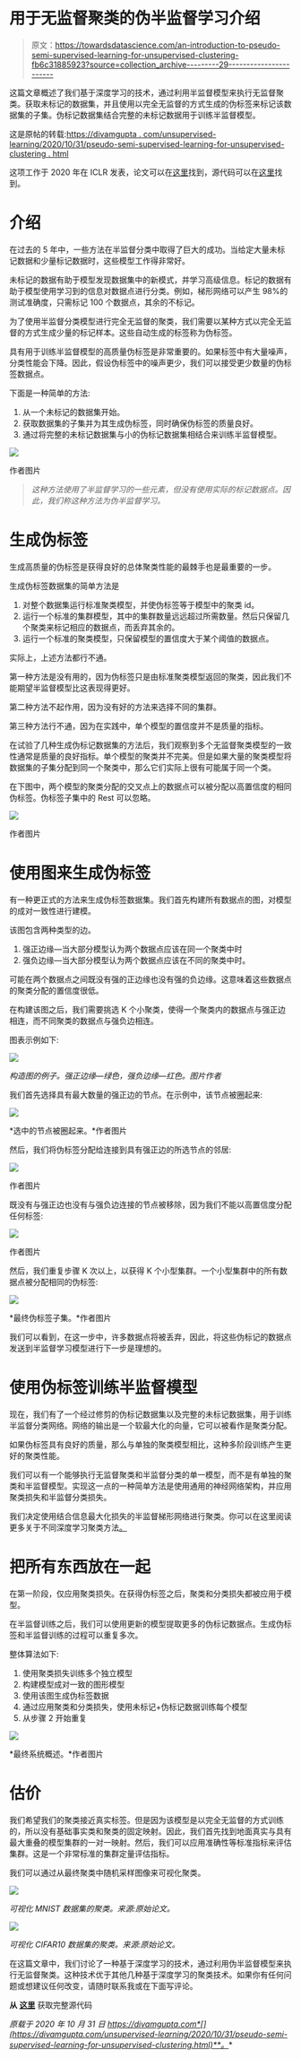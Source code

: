 # 用于无监督聚类的伪半监督学习介绍

> 原文：<https://towardsdatascience.com/an-introduction-to-pseudo-semi-supervised-learning-for-unsupervised-clustering-fb6c31885923?source=collection_archive---------29----------------------->

这篇文章概述了我们基于深度学习的技术，通过利用半监督模型来执行无监督聚类。获取未标记的数据集，并且使用以完全无监督的方式生成的伪标签来标记该数据集的子集。伪标记数据集结合完整的未标记数据用于训练半监督模型。

这是原帖的转载:[https://divamgupta . com/unsupervised-learning/2020/10/31/pseudo-semi-supervised-learning-for-unsupervised-clustering . html](https://divamgupta.com/unsupervised-learning/2020/10/31/pseudo-semi-supervised-learning-for-unsupervised-clustering.html)

这项工作于 2020 年在 ICLR 发表，论文可以在[这里](https://openreview.net/pdf?id=rJlnxkSYPS)找到，源代码可以在[这里](https://github.com/divamgupta/deep_clustering_kingdra)找到。

# 介绍

在过去的 5 年中，一些方法在半监督分类中取得了巨大的成功。当给定大量未标记数据和少量标记数据时，这些模型工作得非常好。

未标记的数据有助于模型发现数据集中的新模式，并学习高级信息。标记的数据有助于模型使用学习到的信息对数据点进行分类。例如，梯形网络可以产生 98%的测试准确度，只需标记 100 个数据点，其余的不标记。

为了使用半监督分类模型进行完全无监督的聚类，我们需要以某种方式以完全无监督的方式生成少量的标记样本。这些自动生成的标签称为伪标签。

具有用于训练半监督模型的高质量伪标签是非常重要的。如果标签中有大量噪声，分类性能会下降。因此，假设伪标签中的噪声更少，我们可以接受更少数量的伪标签数据点。

下面是一种简单的方法:

1.  从一个未标记的数据集开始。
2.  获取数据集的子集并为其生成伪标签，同时确保伪标签的质量良好。
3.  通过将完整的未标记数据集与小的伪标记数据集相结合来训练半监督模型。

![](img/73d7c2b7dc7422c6b54eff400db7e22a.png)

作者图片

> *这种方法使用了半监督学习的一些元素，但没有使用实际的标记数据点。因此，我们称这种方法为伪半监督学习。*

# 生成伪标签

生成高质量的伪标签是获得良好的总体聚类性能的最棘手也是最重要的一步。

生成伪标签数据集的简单方法是

1.  对整个数据集运行标准聚类模型，并使伪标签等于模型中的聚类 id。
2.  运行一个标准的集群模型，其中的集群数量远远超过所需数量。然后只保留几个聚类来标记相应的数据点，而丢弃其余的。
3.  运行一个标准的聚类模型，只保留模型的置信度大于某个阈值的数据点。

实际上，上述方法都行不通。

第一种方法是没有用的，因为伪标签只是由标准聚类模型返回的聚类，因此我们不能期望半监督模型比这表现得更好。

第二种方法不起作用，因为没有好的方法来选择不同的集群。

第三种方法行不通，因为在实践中，单个模型的置信度并不是质量的指标。

在试验了几种生成伪标记数据集的方法后，我们观察到多个无监督聚类模型的一致性通常是质量的良好指标。单个模型的聚类并不完美。但是如果大量的聚类模型将数据集的子集分配到同一个聚类中，那么它们实际上很有可能属于同一个类。

在下图中，两个模型的聚类分配的交叉点上的数据点可以被分配以高置信度的相同伪标签。伪标签子集中的 Rest 可以忽略。

![](img/4ac9059d815b4c7f16de51b654c2af94.png)

作者图片

# 使用图来生成伪标签

有一种更正式的方法来生成伪标签数据集。我们首先构建所有数据点的图，对模型的成对一致性进行建模。

该图包含两种类型的边。

1.  强正边缘—当大部分模型认为两个数据点应该在同一个聚类中时
2.  强负边缘—当大部分模型认为两个数据点应该在不同的聚类中时。

可能在两个数据点之间既没有强的正边缘也没有强的负边缘。这意味着这些数据点的聚类分配的置信度很低。

在构建该图之后，我们需要挑选 K 个小聚类，使得一个聚类内的数据点与强正边相连，而不同聚类的数据点与强负边相连。

图表示例如下:

![](img/3ead9ce9adcb7b986729d4ad0ba757fb.png)

*构造图的例子。强正边缘—绿色，强负边缘—红色。图片作者*

我们首先选择具有最大数量的强正边的节点。在示例中，该节点被圈起来:

![](img/7eb5fc1e985799048afb24348ff1c57f.png)

*选中的节点被圈起来。*作者图片

然后，我们将伪标签分配给连接到具有强正边的所选节点的邻居:

![](img/aa8a7f7da58e235af872474e03f8b333.png)

作者图片

既没有与强正边也没有与强负边连接的节点被移除，因为我们不能以高置信度分配任何标签:

![](img/3fdfd10e22ab41669e300ca68e6b7af9.png)

作者图片

然后，我们重复步骤 K 次以上，以获得 K 个小型集群。一个小型集群中的所有数据点被分配相同的伪标签:

![](img/1f581071370aff4a6c1907cbfe7ef124.png)

*最终伪标签子集。*作者图片

我们可以看到，在这一步中，许多数据点将被丢弃，因此，将这些伪标记的数据点发送到半监督学习模型进行下一步是理想的。

# 使用伪标签训练半监督模型

现在，我们有了一个经过修剪的伪标记数据集以及完整的未标记数据集，用于训练半监督分类网络。网络的输出是一个软最大化的向量，它可以被看作是聚类分配。

如果伪标签具有良好的质量，那么与单独的聚类模型相比，这种多阶段训练产生更好的聚类性能。

我们可以有一个能够执行无监督聚类和半监督分类的单一模型，而不是有单独的聚类和半监督模型。实现这一点的一种简单方法是使用通用的神经网络架构，并应用聚类损失和半监督分类损失。

我们决定使用结合信息最大化损失的半监督梯形网络进行聚类。你可以在这里阅读更多关于不同深度学习聚类方法[。](https://divamgupta.com/unsupervised-learning/2019/03/08/an-overview-of-deep-learning-based-clustering-techniques.html)

# 把所有东西放在一起

在第一阶段，仅应用聚类损失。在获得伪标签之后，聚类和分类损失都被应用于模型。

在半监督训练之后，我们可以使用更新的模型提取更多的伪标记数据点。生成伪标签和半监督训练的过程可以重复多次。

整体算法如下:

1.  使用聚类损失训练多个独立模型
2.  构建模型成对一致的图形模型
3.  使用该图生成伪标签数据
4.  通过应用聚类和分类损失，使用未标记+伪标记数据训练每个模型
5.  从步骤 2 开始重复

![](img/1ae8ae2cb995f1fe24df1736b911d384.png)

*最终系统概述。*作者图片

# 估价

我们希望我们的聚类接近真实标签。但是因为该模型是以完全无监督的方式训练的，所以没有基础事实类和聚类的固定映射。因此，我们首先找到地面真实与具有最大重叠的模型集群的一对一映射。然后，我们可以应用准确性等标准指标来评估集群。这是一个非常标准的集群定量评估指标。

我们可以通过从最终聚类中随机采样图像来可视化聚类。

![](img/a9f10a0ba2af448e3a810041566d905b.png)

*可视化 MNIST 数据集的聚类。来源:原始论文。*

![](img/81f37c60fadaa9172fd8d95f0619bb96.png)

*可视化 CIFAR10 数据集的聚类。来源:原始论文。*

在这篇文章中，我们讨论了一种基于深度学习的技术，通过利用伪半监督模型来执行无监督聚类。这种技术优于其他几种基于深度学习的聚类技术。如果你有任何问题或想建议任何改变，请随时联系我或在下面写评论。

**从** [**这里**](https://github.com/divamgupta/deep-clustering-kingdra) 获取完整源代码

*原载于 2020 年 10 月 31 日 https://divamgupta.com*[](https://divamgupta.com/unsupervised-learning/2020/10/31/pseudo-semi-supervised-learning-for-unsupervised-clustering.html)**。**